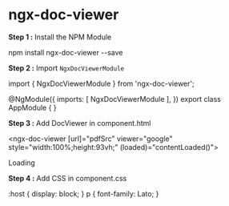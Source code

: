 # ngx-doc-viewer

**Step 1 :** Install the NPM Module

npm install ngx-doc-viewer --save


**Step 2 :** Import `NgxDocViewerModule`

import { NgxDocViewerModule } from 'ngx-doc-viewer';

@NgModule({
  imports: [
    NgxDocViewerModule
    ],
})
export class AppModule {
}


**Step 3 :** Add DocViewer in component.html

<ngx-doc-viewer [url]="pdfSrc" viewer="google"  style="width:100%;height:93vh;"
(loaded)="contentLoaded()">
<div>Loading</div>
</ngx-doc-viewer>

**Step 4 :** Add CSS in component.css 

:host {
  display: block;
}
p {
  font-family: Lato;
}

